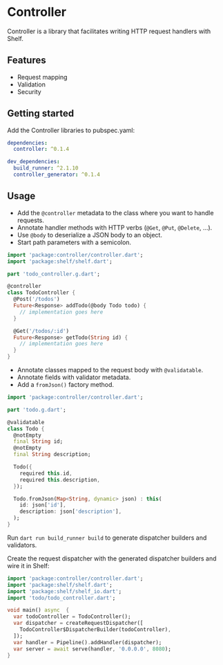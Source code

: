 # Controller

Controller is a library that facilitates writing HTTP request handlers with Shelf.

## Features

* Request mapping
* Validation
* Security

## Getting started

Add the Controller libraries to pubspec.yaml:

```yaml
dependencies:
  controller: ^0.1.4

dev_dependencies:
  build_runner: ^2.1.10
  controller_generator: ^0.1.4
```

## Usage

* Add the `@controller` metadata to the class where you want to handle requests.
* Annotate handler methods with HTTP verbs (`@Get`, `@Put`, `@Delete`, ...).
* Use `@body` to deserialize a JSON body to an object.
* Start path parameters with a semicolon.

```dart
import 'package:controller/controller.dart';
import 'package:shelf/shelf.dart';

part 'todo_controller.g.dart';

@controller
class TodoController {
  @Post('/todos')
  Future<Response> addTodo(@body Todo todo) {
    // implementation goes here
  }

  @Get('/todos/:id')
  Future<Response> getTodo(String id) {
    // implementation goes here
  }
}
```

* Annotate classes mapped to the request body with `@validatable`.
* Annotate fields with validator metadata.
* Add a `fromJson()` factory method.

```dart
import 'package:controller/controller.dart';

part 'todo.g.dart';

@validatable
class Todo {
  @notEmpty
  final String id;
  @notEmpty
  final String description;

  Todo({
    required this.id,
    required this.description,
  });

  Todo.fromJson(Map<String, dynamic> json) : this(
    id: json['id'],
    description: json['description'],
  );
}
```

Run `dart run build_runner build` to generate dispatcher builders and validators.

Create the request dispatcher with the generated dispatcher builders and wire it in Shelf:

```dart
import 'package:controller/controller.dart';
import 'package:shelf/shelf.dart';
import 'package:shelf/shelf_io.dart';
import 'todo/todo_controller.dart';

void main() async  {
  var todoController = TodoController();
  var dispatcher = createRequestDispatcher([
    TodoController$DispatcherBuilder(todoController),
  ]);
  var handler = Pipeline().addHandler(dispatcher);
  var server = await serve(handler, '0.0.0.0', 8080);
}
```